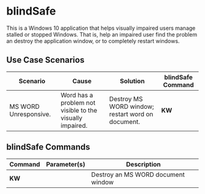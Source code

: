 # blindSafe
This is a Windows 10 application that helps visually impaired users manage stalled or stopped Windows. That is, help an impaired user find the problem an destroy the application window, or to completely restart windows.

## Use Case Scenarios

| Scenario | Cause | Solution | blindSafe Command |
| --- | --- | --- | --- |
| MS WORD Unresponsive. | Word has a problem not visible to the visually impaired. | Destroy MS WORD window; restart word on document. | **KW** |

##  blindSafe Commands

| Command | Parameter(s) | Description                        |
| ------- | ------------ | ---------------------------------- |
| **KW**  |              | Destroy an MS WORD document window |





